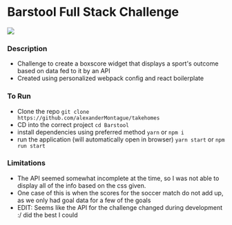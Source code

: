 # Barstool Full Stack Challenge
![](https://i.imgur.com/TkoejSQ.png)

### Description
- Challenge to create a boxscore widget that displays a sport's outcome based on data fed to it by an API
- Created using personalized webpack config and react boilerplate

### To Run
- Clone the repo `git clone https://github.com/alexanderMontague/takehomes`
- CD into the correct project `cd Barstool`
- install dependencies using preferred method `yarn` or `npm i`
- run the application (will automatically open in browser) `yarn start` or `npm run start`

### Limitations
- The API seemed somewhat incomplete at the time, so I was not able to display all of the info based on the css given.
- One case of this is when the scores for the soccer match do not add up, as we only had goal data for a few of the goals
- EDIT: Seems like the API for the challenge changed during development :/ did the best I could
